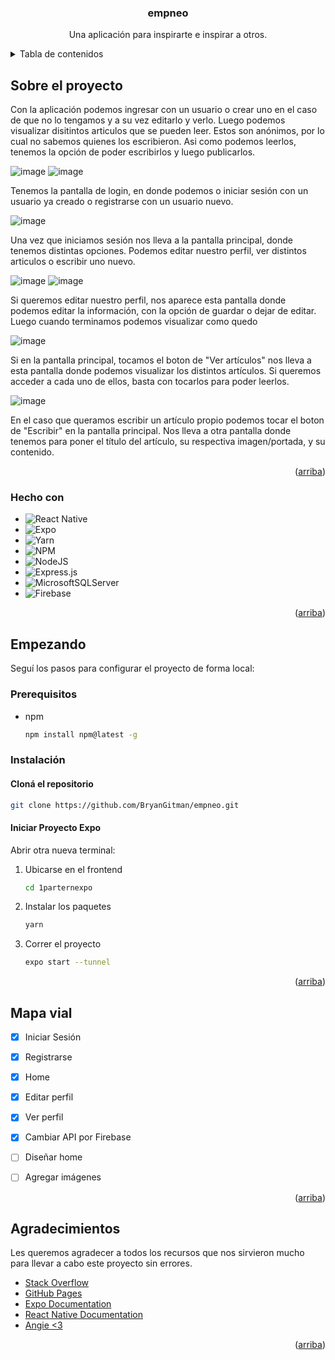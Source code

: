 <a name="readme-top"></a>

  <h3 align="center">empneo</h3>

  <p align="center">
    Una aplicación para inspirarte e inspirar a otros.
  </p>
</div>

<!-- TABLE OF CONTENTS -->
<details>
  <summary>Tabla de contenidos</summary>
  <ol>
    <li>
      <a href="#sobre-el-proyecto">Sobre el proyecto</a>
      <ul>
        <li><a href="#hecho-con">Hecho con</a></li>
      </ul>
    </li>
    <li>
      <a href="#empezando">Empezando</a>
      <ul>
        <li><a href="#prerequisitos">Prerequisitos</a></li>
        <li><a href="#instalación">Instalación</a></li>
      </ul>
    </li>
    <li><a href="#uso">Uso</a></li>
    <li><a href="#mapa-vial">Mapa vial</a></li>
    <li><a href="#agradecimientos">Agradecimientos</a></li>
  </ol>
</details>



<!-- ABOUT THE PROJECT -->
## Sobre el proyecto

Con la aplicación podemos ingresar con un usuario o crear uno en el caso de que no lo tengamos y a su vez editarlo y verlo. Luego podemos visualizar disitintos articulos que se pueden leer. Estos son anónimos, por lo cual no sabemos quienes los escribieron. Asi como podemos leerlos, tenemos la opción de poder escribirlos y luego publicarlos. 

  ![image](https://github.com/BryanGitman/empneo/assets/111514117/8d4493e7-b661-41c9-a2a9-c4a52425c655)
  ![image](https://github.com/BryanGitman/empneo/assets/111514117/895efb08-0f3c-4309-bace-363778ec7678)

  <p align="left">Tenemos la pantalla de login, en donde podemos o iniciar sesión con un usuario ya creado o registrarse con un usuario nuevo.</p>
  
  
  ![image](https://github.com/BryanGitman/empneo/assets/111514117/b3c6c00b-e2b1-4191-94e2-a7f359e6d3a2)
  <p align="left"> Una vez que iniciamos sesión nos lleva a la pantalla principal, donde tenemos distintas opciones. Podemos editar nuestro perfil, ver distintos articulos o escribir uno nuevo.</p>

  ![image](https://github.com/BryanGitman/empneo/assets/111514117/44617cd0-ffd9-4946-bf1c-5eb290339e19)
  ![image](https://github.com/BryanGitman/empneo/assets/111514117/59431d5e-c920-4f64-9c47-152274659232)

  <p align="left"> Si queremos editar nuestro perfil, nos aparece esta pantalla donde podemos editar la información, con la opción de guardar o dejar de editar. Luego cuando terminamos podemos visualizar como quedo</p>


  ![image](https://github.com/BryanGitman/empneo/assets/111514117/d9538afe-4c67-4be4-8d56-790ff0c7bac3)
    <p align="left"> Si en la pantalla principal, tocamos el boton de "Ver artículos" nos lleva a esta pantalla donde podemos visualizar los distintos artículos. Si queremos acceder a cada uno de ellos, basta con tocarlos para poder leerlos.</p>

  ![image](https://github.com/BryanGitman/empneo/assets/111514117/9306e25a-fab3-4595-923b-6672b0099e6f)
  <p align="left"> En el caso que queramos escribir un artículo propio podemos tocar el boton de "Escribir" en la pantalla principal. Nos lleva a otra pantalla donde tenemos para poner el título del artículo, su respectiva imagen/portada, y su contenido.</p>


<p align="right">(<a href="#readme-top">arriba</a>)</p>


### Hecho con

* ![React Native](https://img.shields.io/badge/react_native-%2320232a.svg?style=for-the-badge&logo=react&logoColor=%2361DAFB)
* ![Expo](https://img.shields.io/badge/expo-1C1E24?style=for-the-badge&logo=expo&logoColor=#D04A37)
* ![Yarn](https://img.shields.io/badge/yarn-%232C8EBB.svg?style=for-the-badge&logo=yarn&logoColor=white)
* ![NPM](https://img.shields.io/badge/NPM-%23CB3837.svg?style=for-the-badge&logo=npm&logoColor=white)
* ![NodeJS](https://img.shields.io/badge/node.js-6DA55F?style=for-the-badge&logo=node.js&logoColor=white)
* ![Express.js](https://img.shields.io/badge/express.js-%23404d59.svg?style=for-the-badge&logo=express&logoColor=%2361DAFB)
* ![MicrosoftSQLServer](https://img.shields.io/badge/Microsoft%20SQL%20Server-CC2927?style=for-the-badge&logo=microsoft%20sql%20server&logoColor=white)
* ![Firebase](https://img.shields.io/badge/firebase-%23039BE5.svg?style=for-the-badge&logo=firebase)

<p align="right">(<a href="#readme-top">arriba</a>)</p>



<!-- GETTING STARTED -->
## Empezando

Seguí los pasos para configurar el proyecto de forma local:

### Prerequisitos

* npm
  ```sh
  npm install npm@latest -g
  ```


### Instalación

#### Cloná el repositorio
   ```sh
   git clone https://github.com/BryanGitman/empneo.git
   ```



#### Iniciar Proyecto Expo
Abrir otra nueva terminal:

1. Ubicarse en el frontend
   ```sh
   cd 1parternexpo
   ```
2. Instalar los paquetes
   ```sh
   yarn
   ```
3. Correr el proyecto
   ```sh
   expo start --tunnel
   ```

<p align="right">(<a href="#readme-top">arriba</a>)</p>



<!-- USAGE EXAMPLES -->


<!-- ROADMAP -->
## Mapa vial

- [x] Iniciar Sesión
- [x] Registrarse
- [x] Home
- [x] Editar perfil
- [x] Ver perfil
- [x] Cambiar API por Firebase 
- [ ] Diseñar home
- [ ] Agregar imágenes
 

<p align="right">(<a href="#readme-top">arriba</a>)</p>



<!-- ACKNOWLEDGMENTS -->
## Agradecimientos

Les queremos agradecer a todos los recursos que nos sirvieron mucho para llevar a cabo este proyecto sin errores.

* [Stack Overflow](https://es.stackoverflow.com/)
* [GitHub Pages](https://pages.github.com)
* [Expo Documentation](https://docs.expo.dev/)
* [React Native Documentation](https://reactnative.dev/)
* [Angie <3](https://github.com/sparksqueen)

  
<p align="right">(<a href="#readme-top">arriba</a>)</p>



<!-- MARKDOWN LINKS & IMAGES -->
<!-- https://www.markdownguide.org/basic-syntax/#reference-style-links -->
[contributors-shield]: https://img.shields.io/github/contributors/othneildrew/Best-README-Template.svg?style=for-the-badge
[contributors-url]: https://github.com/othneildrew/Best-README-Template/graphs/contributors
[forks-shield]: https://img.shields.io/github/forks/othneildrew/Best-README-Template.svg?style=for-the-badge
[forks-url]: https://github.com/othneildrew/Best-README-Template/network/members
[stars-shield]: https://img.shields.io/github/stars/othneildrew/Best-README-Template.svg?style=for-the-badge
[stars-url]: https://github.com/othneildrew/Best-README-Template/stargazers
[issues-shield]: https://img.shields.io/github/issues/othneildrew/Best-README-Template.svg?style=for-the-badge
[issues-url]: https://github.com/othneildrew/Best-README-Template/issues
[license-shield]: https://img.shields.io/github/license/othneildrew/Best-README-Template.svg?style=for-the-badge
[license-url]: https://github.com/othneildrew/Best-README-Template/blob/master/LICENSE.txt
[linkedin-shield]: https://img.shields.io/badge/-LinkedIn-black.svg?style=for-the-badge&logo=linkedin&colorB=555
[linkedin-url]: https://linkedin.com/in/othneildrew
[product-screenshot]: images/screenshot.png
[Next.js]: https://img.shields.io/badge/next.js-000000?style=for-the-badge&logo=nextdotjs&logoColor=white
[Next-url]: https://nextjs.org/
[React.js]: https://img.shields.io/badge/React-20232A?style=for-the-badge&logo=react&logoColor=61DAFB
[React-url]: https://reactjs.org/
[Vue.js]: https://img.shields.io/badge/Vue.js-35495E?style=for-the-badge&logo=vuedotjs&logoColor=4FC08D
[Vue-url]: https://vuejs.org/
[Angular.io]: https://img.shields.io/badge/Angular-DD0031?style=for-the-badge&logo=angular&logoColor=white
[Angular-url]: https://angular.io/
[Svelte.dev]: https://img.shields.io/badge/Svelte-4A4A55?style=for-the-badge&logo=svelte&logoColor=FF3E00
[Svelte-url]: https://svelte.dev/
[Laravel.com]: https://img.shields.io/badge/Laravel-FF2D20?style=for-the-badge&logo=laravel&logoColor=white
[Laravel-url]: https://laravel.com
[Bootstrap.com]: https://img.shields.io/badge/Bootstrap-563D7C?style=for-the-badge&logo=bootstrap&logoColor=white
[Bootstrap-url]: https://getbootstrap.com
[JQuery.com]: https://img.shields.io/badge/jQuery-0769AD?style=for-the-badge&logo=jquery&logoColor=white
[JQuery-url]: https://jquery.com 
